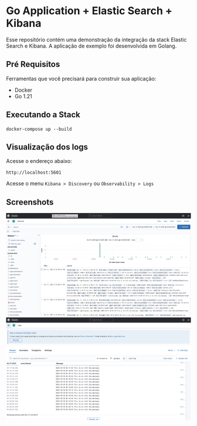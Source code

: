 # Go Application + Elastic Search + Kibana
Esse repositório contém uma demonstração da integração da stack Elastic Search e Kibana. A aplicação de exemplo foi desenvolvida em Golang.

## Pré Requisitos
Ferramentas que você precisará para construir sua aplicação:
- Docker
- Go 1.21

## Executando a Stack
```
docker-compose up --build
```
## Visualização dos logs
Acesse o endereço abaixo:
```
http://localhost:5601
```
Acesse o menu `Kibana > Discovery` ou `Observability > Logs`

## Screenshots
<img src="images/image1.png"/>
<img src="images/image2.png"/>
